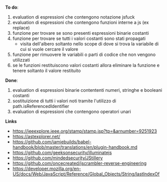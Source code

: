 **To do**:
1. evaluation di espressioni che contengono notazione jsfuck
2. evaluation di espressioni che contengono funzioni interne a js (ex replace)
3. funzione per trovare se sono presenti espressioni binarie costanti
4. funzione per trovare se tutti i valori costanti sono stati propagati
    * visita dell'albero soltanto nello scope di dove si trova la variabile di cui si vuole cercare il valore
5. funzione per rimuovere le variabili o parti di codice che non vengono utilizzati
6. se le funzioni restituiscono valori costanti allora eliminare la funzione e tenere soltanto il valore restituito

**Done**:
1. evaluation di espressioni binarie contententi numeri, stringhe e booleani costanti
2. sostituizione di tutti i valori noti tramite l'utilizzo di path.isReferencedIdentifier
3. evaluation di espressioni che contengono operatori unari

**Links**
* https://ieeexplore.ieee.org/stamp/stamp.jsp?tp=&arnumber=9251923
* https://astexplorer.net/
* https://github.com/jamiebuilds/babel-handbook/blob/master/translations/en/plugin-handbook.md
* https://github.com/geeksonsecurity/illuminatejs
* https://github.com/mindedsecurity/JStillery
* https://github.com/oncecreated/jscrambler-reverse-engineering
* https://developer.mozilla.org/en-US/docs/Web/JavaScript/Reference/Global_Objects/String/lastIndexOf

